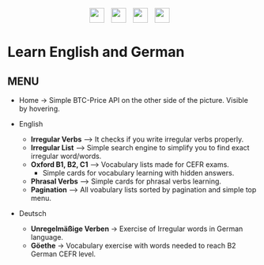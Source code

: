 <p align="center">
<img  width="30px" alt="" style="padding-right:10px;" src="https://cdn.jsdelivr.net/gh/devicons/devicon/icons/typescript/typescript-original.svg" />
<img width="30px" alt="" style="padding-right:10px;" src="https://cdn.jsdelivr.net/gh/devicons/devicon/icons/nextjs/nextjs-original.svg" /> 
<img  width="30px" alt="" style="padding-right:10px;" src="https://cdn.jsdelivr.net/gh/devicons/devicon/icons/tailwindcss/tailwindcss-plain.svg" />  
<img width="30px" alt="" style="padding-right:10px;" src="https://cdn.jsdelivr.net/gh/devicons/devicon/icons/react/react-original.svg" /> 
</p>    

# Learn English and German 

 
## MENU 
 - Home -> Simple BTC-Price API on the other side of the picture. Visible by hovering.
 - English
 	- **Irregular Verbs** --> It checks if you write irregular verbs properly.
 	- **Irregular List** --> Simple search engine to simplify you to find exact irregular word/words.
	- **Oxford B1, B2, C1** --> Vocabulary lists made for CEFR exams. 
		- Simple cards for vocabulary learning with hidden answers.
	-  **Phrasal Verbs** --> Simple cards for phrasal verbs learning. 
	- **Pagination** --> All voabulary lists sorted by pagination and simple top menu.

 - Deutsch 
	- **Unregelmäßige Verben** -> Exercise of Irregular words in German language.
	-  **Göethe** -> Vocabulary exercise with words needed to reach B2 German CEFR level.
 
 
  
